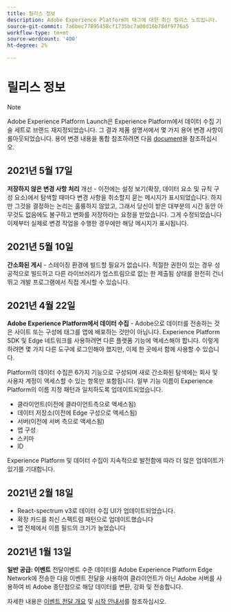 ```yaml
---
title: 릴리스 정보
description: Adobe Experience Platform의 태그에 대한 최신 릴리스 노트입니다.
source-git-commit: 7a6bec77895458cf1735bc7a00d16b78df9776a5
workflow-type: tm+mt
source-wordcount: '400'
ht-degree: 2%

---
```


# 릴리스 정보

>[!NOTE]
>
>Adobe Experience Platform Launch은 Experience Platform에서 데이터 수집 기술 세트로 브랜드 재지정되었습니다. 그 결과 제품 설명서에서 몇 가지 용어 변경 사항이 롤아웃되었습니다. 용어 변경 내용을 통합 참조하려면 다음 [document](../term-updates.md)을 참조하십시오.

## 2021년 5월 17일

**저장하지 않은 변경 사항 처리**  개선 - 이전에는 설정 보기(확장, 데이터 요소 및 규칙 구성 요소)에서 탐색할 때마다 변경 사항을 취소할지 묻는 메시지가 표시되었습니다. 하지만 그것을 결정하는 논리는 훌륭하지 않았고, 그래서 당신이 받은 대부분의 시간 동안 아무것도 없음에도 불구하고 변화를 저장하라는 요청을 받았습니다.  그게 수정되었습니다  이제부터 실제로 변경 작업을 수행한 경우에만 해당 메시지가 표시됩니다.

## 2021년 5월 10일

**간소화된 게시**  - 스테이징 환경에 빌드할 필요가 없습니다.  적절한 권한이 있는 경우 성공적으로 빌드하고 다른 라이브러리가 업스트림으로 없는 한 제출됨 상태를 완전히 건너뛰고 개발 프로그램에서 직접 게시할 수 있습니다.

## 2021년 4월 22일

**Adobe Experience Platform에서 데이터 수집**  - Adobe으로 데이터를 전송하는 것은 사이트 또는 구성에 태그를 앱에 배포하는 것만이 아닙니다.  Experience Platform SDK 및 Edge 네트워크를 사용하려면 다른 플랫폼 기능에 액세스해야 합니다.  이렇게 하려면 몇 가지 다른 도구에 로그인해야 했지만, 이제 한 곳에서 함께 사용할 수 있습니다.

Platform의 데이터 수집은 6가지 기능으로 구성되며 새로 간소화된 탐색에는 회사 및 사용자 계정이 액세스할 수 있는 항목만 포함됩니다.  일부 기능 이름이 Experience Platform의 이름 지정 패턴과 일치하도록 업데이트되었습니다.

* 클라이언트(이전에 클라이언트측으로 액세스됨)
* 데이터 저장소(이전에 Edge 구성으로 액세스됨)
* 서버(이전에 서버 측으로 액세스됨)
* 앱 구성
* 스키마
* ID

Experience Platform 및 데이터 수집이 지속적으로 발전함에 따라 더 많은 업데이트가 있기를 기대합니다.

## 2021년 2월 18일

* React-spectrum v3로 데이터 수집 UI가 업데이트되었습니다.
* 확장 카드를 최신 스펙트럼 패턴으로 업데이트했습니다
* 앱 전체에서 이름 필드의 크기가 늘었습니다

## 2021년 1월 13일

**일반 공급: 이벤트** 전달이벤트 수준 데이터를 Adobe Experience Platform Edge Network에 전송한 다음 이벤트 전달을 사용하여 클라이언트가 아닌 Adobe 서버를 사용하여 비 Adobe 종단점으로 해당 데이터를 변환, 강화 및 전송합니다.

자세한 내용은 [이벤트 전달 개요](../ui/event-forwarding/overview.md) 및 [시작 안내서](../ui/event-forwarding/getting-started.md)를 참조하십시오.

